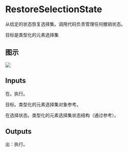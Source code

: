 # RestoreSelectionState

从给定的状态恢复选择集。调用代码负责管理任何撤销状态。

目标是类型化的元素选择集

## 图示

![]($-20221218-21171073.png)

## Inputs

在。执行。

目标。类型化的元素选择集对象参考。

在选择状态。类型化的元素选择集状态结构（通过参考）。  

## Outputs

出：执行。
